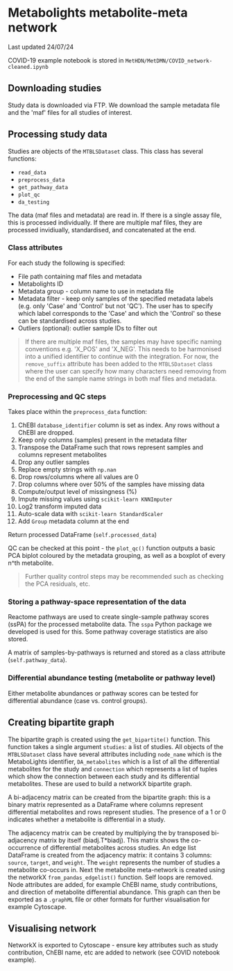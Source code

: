 # Metabolights metabolite-meta network
Last updated 24/07/24

COVID-19 example notebook is stored in `MetHDN/MetDMN/COVID_network-cleaned.ipynb`

## Downloading studies
Study data is downloaded via FTP. We download the sample metadata file and the 'maf' files for all studies of interest. 

## Processing study data
Studies are objects of the `MTBLSDataset` class. This class has several functions:
- `read_data`
- `preprocess_data`
- `get_pathway_data`
- `plot_qc`
- `da_testing`

The data (maf files and metadata) are read in. If there is a single assay file, this is processed individually. If there are multiple maf files, they are processed invidiually, standardised, and concatenated at the end.

### Class attributes 
For each study the following is specified:
- File path containing maf files and metadata
- Metabolights ID
- Metadata group - column name to use in metadata file
- Metadata filter - keep only samples of the specified metadata labels (e.g. only 'Case' and 'Control' but not 'QC'). The user has to specify which label corresponds to the 'Case' and which the 'Control' so these can be standardised across studies. 
- Outliers (optional): outlier sample IDs to filter out

> If there are multiple maf files, the samples may have specific naming conventions e.g. 'X_POS' and 'X_NEG'. This needs to be harmonised into a unified identifier to continue with the integration. For now, the `remove_suffix` attribute has been added to the `MTBLSDataset` class where the user can specify how many characters need removing from the end of the sample name strings in both maf files and metadata. 

### Preprocessing and QC steps
Takes place within the `preprocess_data` function:

1. ChEBI `database_identifier` column is set as index. Any rows without a ChEBI are dropped.
2. Keep only columns (samples) present in the metadata filter 
3. Transpose the DataFrame such that rows represent samples and columns represent metabolites
4. Drop any outlier samples
5. Replace empty strings with `np.nan`
6. Drop rows/columns where all values are 0
7. Drop columns where over 50% of the samples have missing data
8. Compute/output level of missingness (%)
9. Impute missing values using `scikit-learn KNNImputer` 
10. Log2 transform imputed data
11. Auto-scale data with `scikit-learn StandardScaler`
12. Add `Group` metadata column at the end

Return processed DataFrame (`self.processed_data`)

QC can be checked at this point - the `plot_qc()` function outputs a basic PCA biplot coloured by the metadata grouping, as well as a boxplot of every n^th metabolite. 

> Further quality control steps may be recommended such as checking the PCA residuals, etc.

### Storing a pathway-space representation of the data
Reactome pathways are used to create single-sample pathway scores (ssPA) for the processed metabolite data. The `sspa` Python package we developed is used for this. Some pathway coverage statistics are also stored. 

A matrix of samples-by-pathways is returned and stored as a class attribute (`self.pathway_data`). 

### Differential abundance testing (metabolite or pathway level)
Either metabolite abundances or pathway scores can be tested for differential abundance (case vs. control groups). 

## Creating bipartite graph
The bipartite graph is created using the `get_bipartite()` function. This function takes a single argument `studies`: a list of studies. All objects of the `MTBLSDataset` class have several attributes including `node_name` which is the MetaboLights identifier, `DA_metabolites` which is a list of all the differential metabolites for the study and `connection` which represents a list of tuples which show the connection between each study and its differential metabolites. These are used to build a networkX bipartite graph. 

A bi-adjacency matrix can be created from the bipartite graph: this is a binary matrix represented as a DataFrame where columns represent differential metabolites and rows represent studies. The presence of a 1 or 0 indicates whether a metabolite is differential in a study. 

The adjacency matrix can be created by multiplying the by transposed bi-adjacency matrix by itself (biadj.T*biadj). This matrix shows the co-occurrence of differential metabolites across studies. An edge list DataFrame is created from the adjacency matrix: it contains 3 columns: `source`, `target`, and `weight`. The `weight` represents the number of studies a metabolite co-occurs in. Next the metabolite meta-network is created using the networkX `from_pandas_edgelist()` function. Self loops are removed. Node attributes are added, for example ChEBI name, study contributions, and direction of metabolite differential abundance. This graph can then be exported as a `.graphML` file or other formats for further visualisation for example Cytoscape.


## Visualising network
NetworkX is exported to Cytoscape - ensure key attributes such as study contribution, ChEBI name, etc are added to network (see COVID notebook example).